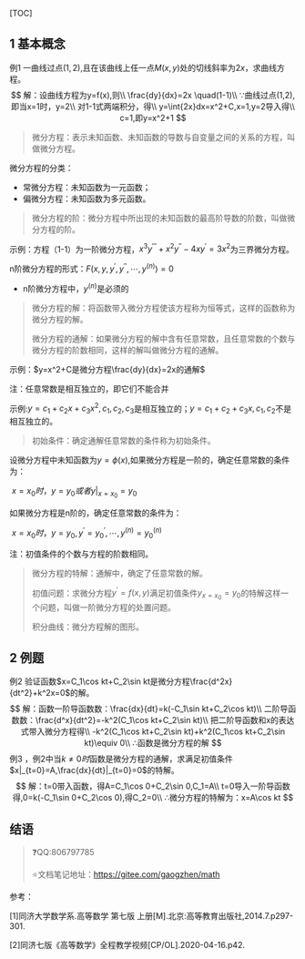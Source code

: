 [TOC]

## 1 基本概念

例1 一曲线过点$(1,2)$,且在该曲线上任一点$M(x,y)$处的切线斜率为$2x$，求曲线方程。
$$
解：设曲线方程为y=f(x),则\\
\frac{dy}{dx}=2x   \quad(1-1)\\
∵曲线过点(1,2),即当x=1时，y=2\\
对1-1式两端积分，得\\
y=\int{2x}dx=x^2+C,x=1,y=2导入得\\
c=1,即y=x^2+1
$$

> 微分方程：表示未知函数、未知函数的导数与自变量之间的关系的方程，叫做微分方程。

微分方程的分类：

+ 常微分方程：未知函数为一元函数；
+ 偏微分方程：未知函数为多元函数。



> 微分方程的阶：微分方程中所出现的未知函数的最高阶导数的阶数，叫做微分方程的阶。

示例：方程（1-1）为一阶微分方程，$x^3y^{'''}+x^2y^{''}-4xy^{'}=3x^2$为三界微分方程。

n阶微分方程的形式：$F(x,y,y^{'},y^{''},\cdots,y^{(n)})=0$

+ n阶微分方程中，$y^{(n)}$是必须的

> 微分方程的解：将函数带入微分方程使该方程称为恒等式，这样的函数称为微分方程的解。
>
> 微分方程的通解：如果微分方程的解中含有任意常数，且任意常数的个数与微分方程的阶数相同，这样的解叫做微分方程的通解。

示例：$y=x^2+C是微分方程\frac{dy}{dx}=2x的通解$

注：任意常数是相互独立的，即它们不能合并

示例:$y=c_1+c_2x+c_3x^2,c_1,c_2,c_3$是相互独立的；$y=c_1+c_2+c_3x,c_1,c_2$不是相互独立的。

> 初始条件：确定通解任意常数的条件称为初始条件。

设微分方程中未知函数为$y=\phi(x)$,如果微分方程是一阶的，确定任意常数的条件为：

​	$x=x_0时，y=y_0或者 y|_{x=x_0}=y_0$

如果微分方程是n阶的，确定任意常数的条件为：

​	$x=x_0时，y=y_0,y^{'}=y^{'}_0,\cdots,y^{(n)}=y^{(n)}_0$

注：初值条件的个数与方程的阶数相同。

> 微分方程的特解：通解中，确定了任意常数的解。
>
> 初值问题：求微分方程$y^{'}=f(x,y)$满足初值条件$y_{x=x_0}=y_0$的特解这样一个问题，叫做一阶微分方程的处置问题。
>
> 积分曲线：微分方程解的图形。

## 2 例题

例2 验证函数$x=C_1\cos kt+C_2\sin kt是微分方程\frac{d^2x}{dt^2}+k^2x=0$的解。
$$
解：函数一阶导函数数：\frac{dx}{dt}=k(-C_1\sin kt+C_2\cos kt)\\
二阶导函数数：\frac{d^x}{dt^2}=-k^2(C_1\cos kt+C_2\sin kt)\\
把二阶导函数和x的表达式带入微分方程得\\
-k^2(C_1\cos kt+C_2\sin kt)+k^2(C_1\cos kt+C_2\sin kt)\equiv 0\\
∴函数是微分方程的解
$$
例3 ，例2中当$k\not=0时$函数是微分方程的通解，求满足初值条件$x|_{t=0}=A,\frac{dx}{dt}|_{t=0}=0$的特解。
$$
解：t=0带入函数，得A=C_1\cos 0+C_2\sin 0,C_1=A\\
t=0导入一阶导函数得,0=k(-C_1\sin 0+C_2\cos 0),得C_2=0\\
∴微分方程的特解为：x=A\cos kt
$$


## 结语

> :question:QQ:806797785
>
> :star:文档笔记地址：<https://gitee.com/gaogzhen/math>

参考：

[1]同济大学数学系.高等数学 第七版 上册[M].北京:高等教育出版社,2014.7.p297-301.

[2]<a href="https://www.bilibili.com/video/BV1864y1T7Ks" style="text-decoration: none">同济七版《高等数学》全程教学视频</a>[CP/OL].2020-04-16.p42.